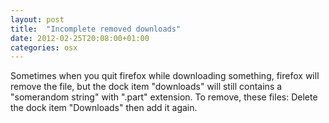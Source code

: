 ```yaml
---
layout: post
title:  "Incomplete removed downloads"
date: 2012-02-25T20:08:00+01:00
categories: osx
---
```


Sometimes when you quit firefox while downloading something, firefox will remove the file, but the dock item "downloads" will still contains a "somerandom string" with ".part" extension. To remove, these files: Delete the dock item "Downloads" then add it again.
<div style="clear: both;"></div>